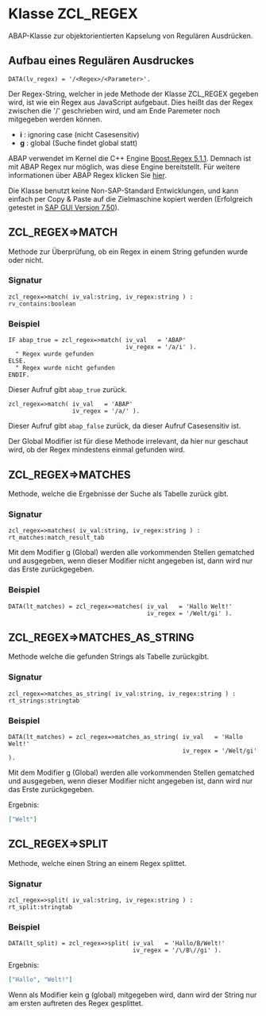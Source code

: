 # Klasse ZCL_REGEX
ABAP-Klasse zur objektorientierten Kapselung von Regulären Ausdrücken.

## Aufbau eines Regulären Ausdruckes

```abap
DATA(lv_regex) = '/<Regex>/<Parameter>'.
```
Der Regex-String, welcher in jede Methode der Klasse ZCL_REGEX gegeben wird, ist wie ein Regex aus JavaScript aufgebaut. Dies heißt das der Regex zwischen die '/' geschrieben wird, und am Ende Paremeter noch mitgegeben werden können.
* **i** : ignoring case (nicht Casesensitiv)
* **g** : global (Suche findet global statt)  

ABAP verwendet im Kernel die C++ Engine [Boost.Regex 5.1.1](https://www.boost.org/doc/libs/1_61_0/libs/regex/doc/html/index.html). Demnach ist mit ABAP Regex nur möglich, was diese Engine bereitstellt. Für weitere informationen über ABAP Regex klicken Sie [hier](https://help.sap.com/doc/abapdocu_751_index_htm/7.51/en-US/abenregular_expressions.htm).


Die Klasse benutzt keine Non-SAP-Standard Entwicklungen, und kann einfach per Copy & Paste auf die Zielmaschine kopiert werden (Erfolgreich getestet in [SAP GUI Version 7.50](https://blogs.sap.com/2017/05/12/sap-gui-7.5-new-ui-for-sap-users/)).
## ZCL_REGEX=>MATCH
Methode zur Überprüfung, ob ein Regex in einem String gefunden wurde oder nicht.
### Signatur
```abap
zcl_regex=>match( iv_val:string, iv_regex:string ) : rv_contains:boolean
```

### Beispiel
```abap
IF abap_true = zcl_regex=>match( iv_val   = 'ABAP'
                                 iv_regex = '/a/i' ).
  " Regex wurde gefunden
ELSE.
  " Regex wurde nicht gefunden
ENDIF.
```
Dieser Aufruf gibt ```abap_true``` zurück.

```abap
zcl_regex=>match( iv_val   = 'ABAP'
                  iv_regex = '/a/' ).
```
Dieser Aufruf gibt ```abap_false``` zurück, da dieser Aufruf Casesensitiv ist.

Der Global Modifier ist für diese Methode irrelevant, da hier nur geschaut wird, ob der Regex mindestens einmal gefunden wird.

## ZCL_REGEX=>MATCHES
Methode, welche die Ergebnisse der Suche als Tabelle zurück gibt.
### Signatur
```abap
zcl_regex=>matches( iv_val:string, iv_regex:string ) : rt_matches:match_result_tab
```
Mit dem Modifier g (Global) werden alle vorkommenden Stellen gematched und ausgegeben, wenn dieser Modifier nicht angegeben ist, dann wird nur das Erste zurückgegeben.
### Beispiel
```abap
DATA(lt_matches) = zcl_regex=>matches( iv_val   = 'Hallo Welt!'
                                       iv_regex = '/Welt/gi' ).
```

## ZCL_REGEX=>MATCHES_AS_STRING
Methode welche die gefunden Strings als Tabelle zurückgibt.
### Signatur
```abap
zcl_regex=>matches_as_string( iv_val:string, iv_regex:string ) : rt_strings:stringtab
```
### Beispiel
```abap
DATA(lt_matches) = zcl_regex=>matches_as_string( iv_val   = 'Hallo Welt!'
                                                 iv_regex = '/Welt/gi' ).
```
Mit dem Modifier g (Global) werden alle vorkommenden Stellen gematched und ausgegeben, wenn dieser Modifier nicht angegeben ist, dann wird nur das Erste zurückgegeben.

Ergebnis:
```json
["Welt"]
```

## ZCL_REGEX=>SPLIT
Methode, welche einen String an einem Regex splittet.
### Signatur
```abap
zcl_regex=>split( iv_val:string, iv_regex:string ) : rt_split:stringtab
```

### Beispiel
```abap
DATA(lt_split) = zcl_regex=>split( iv_val   = 'Hallo/B/Welt!'
                                   iv_regex = '/\/B\//gi' ).
```
Ergebnis:
```json
["Hallo", "Welt!"]
```
Wenn als Modifier kein g (global) mitgegeben wird, dann wird der String nur am ersten auftreten des Regex gesplittet.
